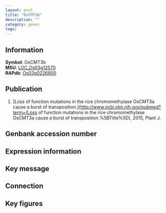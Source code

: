 ```yaml
---
layout: post
title: "OsCMT3b"
description: ""
category: genes
tags: 
---
```


## Information
__Symbol__: OsCMT3b  
__MSU__: [LOC_Os03g12570](http://rice.plantbiology.msu.edu/cgi-bin/ORF_infopage.cgi?orf=LOC_Os03g12570)  
__RAPdb__: [Os03g0226800](http://rapdb.dna.affrc.go.jp/viewer/gbrowse_details/irgsp1?name=Os03g0226800)  

## Publication
1. [Loss of function mutations in the rice chromomethylase OsCMT3a cause a burst of transposition.](http://www.ncbi.nlm.nih.gov/pubmed?term=(Loss of function mutations in the rice chromomethylase OsCMT3a cause a burst of transposition.%5BTitle%5D), 2015, Plant J.

## Genbank accession number

## Expression information

## Key message

## Connection

## Key figures


